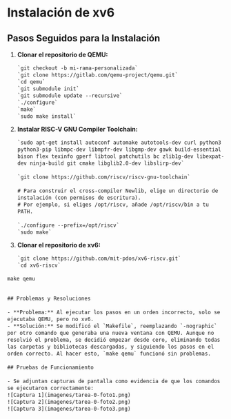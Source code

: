 
# Instalación de xv6

## Pasos Seguidos para la Instalación

1. **Clonar el repositorio de QEMU:**
   ```
   `git checkout -b mi-rama-personalizada`
   `git clone https://gitlab.com/qemu-project/qemu.git`
   `cd qemu`
   `git submodule init`
   `git submodule update --recursive`
   `./configure`
   `make`
   `sudo make install`
   ```

2. **Instalar RISC-V GNU Compiler Toolchain:**
   ```
   `sudo apt-get install autoconf automake autotools-dev curl python3 python3-pip libmpc-dev libmpfr-dev libgmp-dev gawk build-essential bison flex texinfo gperf libtool patchutils bc zlib1g-dev libexpat-dev ninja-build git cmake libglib2.0-dev libslirp-dev`

   `git clone https://github.com/riscv/riscv-gnu-toolchain`

   # Para construir el cross-compiler Newlib, elige un directorio de instalación (con permisos de escritura). 
   # Por ejemplo, si eliges /opt/riscv, añade /opt/riscv/bin a tu PATH.

   `./configure --prefix=/opt/riscv`
   `sudo make`
   ```

3. **Clonar el repositorio de xv6:**
   ```
   `git clone https://github.com/mit-pdos/xv6-riscv.git`
   `cd xv6-riscv`
  `make qemu`
   ```

## Problemas y Resoluciones

- **Problema:** Al ejecutar los pasos en un orden incorrecto, solo se ejecutaba QEMU, pero no xv6.
- **Solución:** Se modificó el `Makefile`, reemplazando `-nographic` por otro comando que generaba una nueva ventana con QEMU. Aunque no resolvió el problema, se decidió empezar desde cero, eliminando todas las carpetas y bibliotecas descargadas, y siguiendo los pasos en el orden correcto. Al hacer esto, `make qemu` funcionó sin problemas.

## Pruebas de Funcionamiento

- Se adjuntan capturas de pantalla como evidencia de que los comandos se ejecutaron correctamente:
  ![Captura 1](imagenes/tarea-0-foto1.png)
  ![Captura 2](imagenes/tarea-0-foto2.png)
  ![Captura 3](imagenes/tarea-0-foto3.png)
